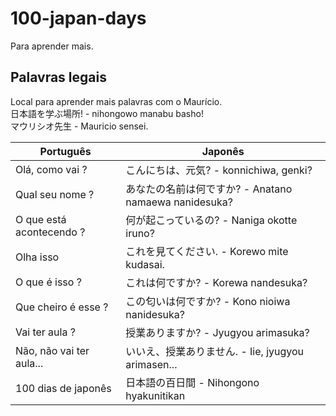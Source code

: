 # 100-japan-days
Para aprender mais.


## Palavras legais

Local para aprender mais palavras com o Maurício.  
日本語を学ぶ場所! - nihongowo manabu basho!  
マウリシオ先生 - Mauricio sensei.

| Português | Japonês |
|-----------|---------|
|  Olá, como vai ?       | こんにちは、元気? - konnichiwa, genki? |
| Qual seu nome ?          | あなたの名前は何ですか? - Anatano namaewa nanidesuka? |
| O que está acontecendo ?          | 何が起こっているの? - Naniga okotte iruno? |
| Olha isso          | これを見てください. - Korewo mite kudasai. |
| O que é isso ?          | これは何ですか? - Korewa nandesuka? |
| Que cheiro é esse ?     | この匂いは何ですか? - Kono nioiwa nanidesuka? |
| Vai ter aula ?          | 授業ありますか? - Jyugyou arimasuka? |
|Não, não vai ter aula...| いいえ、授業ありません. - Iie, jyugyou arimasen... |
| 100 dias de japonês    | 日本語の百日間 - Nihongono hyakunitikan |
